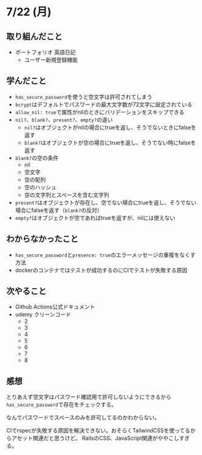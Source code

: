 # 7/22 (月)

## 取り組んだこと
- ポートフォリオ 英語日記
  - ユーザー新規登録機能

## 学んだこと
- `has_secure_password`を使うと空文字は許可されてしまう
- `bcrypt`はデフォルトでパスワードの最大文字数が72文字に設定されている
- `allow_nil: true`で属性がnilのときにバリデーションをスキップできる
- `nil?`、`blank?`、`present?`、`empty?`の違い
  - `nil?`はオブジェクトがnilの場合にtrueを返し、そうでないときにfalseを返す
  - `blank?`はオブジェクトが空の場合にtrueを返し、そうでない時にfalseを返す
- `blank?`の空の条件
  - nil
  - 空文字
  - 空の配列
  - 空のハッシュ
  - 空の文字列とスペースを含む文字列
- `present?`はオブジェクトが存在し、空でない場合にtrueを返し、そうでない場合にfalseを返す（`blank?`の反対）
- `empty?`はオブジェクトが空であればtrueを返すが、nilには使えない

## わからなかったこと
- `has_secure_password`と`presence: true`のエラーメッセージの重複をなくす方法
- dockerのコンテナではテストが成功するのにCIでテストが失敗する原因

## 次やること
- Github Actions公式ドキュメント
- udemy クリーンコード
  - 2
  - 3
  - 4
  - 5
  - 6
  - 7
  - 8

## 感想
とりあえず空文字はパスワード確認用で許可しないようにできるから`has_secure_password`で存在をチェックする。

なんでパスワードでスペースのみを許可してるのかわからない。

CIでrspecが失敗する原因を解決できない。おそらくTailwindCSSを使ってるからアセット関連だと思うけど。
RailsのCSS、JavaScript関連がややこしすぎる。